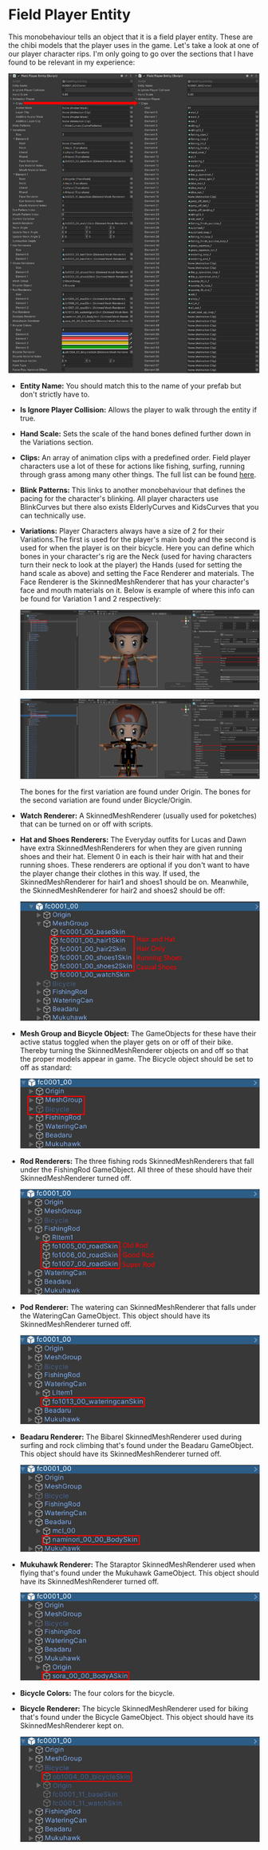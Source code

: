 # Field Player Entity

This monobehaviour tells an object that it is a field player entity. These are the chibi models that the player uses in the game.
Let's take a look at one of our player character rips. I'm only going to go over the sections that I have found to be relevant in my experience:

![field-player-entity-1](/img/lumitool-guides/characters/field-player-entity-1.webp)

- **Entity Name:** You should match this to the name of your prefab but don't strictly have to.
- **Is Ignore Player Collision:** Allows the player to walk through the entity if true.
- **Hand Scale:** Sets the scale of the hand bones defined further down in the Variations section.
- **Clips:** An array of animation clips with a predefined order. Field player characters use a lot of these for actions like fishing, surfing, running through grass among many other things. The full list can be found [here](https://docs.google.com/spreadsheets/d/1lF9hdc9042NIlKLmnrCVF9eN1ymcCRFCa0G62tAnVLk/edit?usp=sharing).
- **Blink Patterns:** This links to another monobehaviour that defines the pacing for the character's blinking. All player characters use BlinkCurves but there also exists ElderlyCurves and KidsCurves that you can technically use.
- **Variations:** Player Characters always have a size of 2 for their Variations.The first is used for the player's main body and the second is used for when the player is on their bicycle. Here you can define which bones in your character's rig are the Neck (used for having characters turn their neck to look at the player) the Hands (used for setting the hand scale as above) and setting the Face Renderer and materials. The Face Renderer is the SkinnedMeshRenderer that has your character's face and mouth materials on it. Below is example of where this info can be found for Variation 1 and 2 respectively:

    ![field-player-entity-2](/img/lumitool-guides/characters/field-player-entity-2.webp)
    
    ![field-player-entity-3](/img/lumitool-guides/characters/field-player-entity-3.webp)
    
    The bones for the first variation are found under Origin. The bones for the second variation are found under Bicycle/Origin.
- **Watch Renderer:** A SkinnedMeshRenderer (usually used for poketches) that can be turned on or off with scripts.
- **Hat and Shoes Renderers:** The Everyday outfits for Lucas and Dawn have extra SkinnedMeshRenderers for when they are given running shoes and their hat. Element 0 in each is their hair with hat and their running shoes. These renderers are optional if you don't want to have the player change their clothes in this way. If used, the SkinnedMeshRenderer for hair1 and shoes1 should be on. Meanwhile, the SkinnedMeshRenderer for hair2 and shoes2 should be off:

    ![field-player-entity-4](/img/lumitool-guides/characters/field-player-entity-4.webp)
- **Mesh Group and Bicycle Object:** The GameObjects for these have their active status toggled when the player gets on or off of their bike. Thereby turning the SkinnedMeshRenderer objects on and off so that the proper models appear in game. The Bicycle object should be set to off as standard:

    ![field-player-entity-5](/img/lumitool-guides/characters/field-player-entity-5.webp)
- **Rod Renderers:** The three fishing rods SkinnedMeshRenderers that fall under the FishingRod GameObject. All three of these should have their SkinnedMeshRenderer turned off.

    ![field-player-entity-6](/img/lumitool-guides/characters/field-player-entity-6.webp)
- **Pod Renderer:** The watering can SkinnedMeshRenderer that falls under the WateringCan GameObject. This object should have its SkinnedMeshRenderer turned off.

    ![field-player-entity-7](/img/lumitool-guides/characters/field-player-entity-7.webp)
- **Beadaru Renderer:** The Bibarel SkinnedMeshRenderer used during surfing and rock climbing that's found under the Beadaru GameObject. This object should have its SkinnedMeshRenderer turned off.

    ![field-player-entity-8](/img/lumitool-guides/characters/field-player-entity-8.webp)
- **Mukuhawk Renderer:** The Staraptor SkinnedMeshRenderer used when flying that's found under the Mukuhawk GameObject. This object should have its SkinnedMeshRenderer turned off.

    ![field-player-entity-9](/img/lumitool-guides/characters/field-player-entity-9.webp)
- **Bicycle Colors:** The four colors for the bicycle.
- **Bicycle Renderer:** The bicycle SkinnedMeshRenderer used for biking that's found under the Bicycle GameObject. This object should have its SkinnedMeshRenderer kept on.

    ![field-player-entity-10](/img/lumitool-guides/characters/field-player-entity-10.webp)